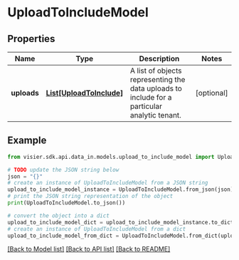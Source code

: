 # UploadToIncludeModel


## Properties

Name | Type | Description | Notes
------------ | ------------- | ------------- | -------------
**uploads** | [**List[UploadToInclude]**](UploadToInclude.md) | A list of objects representing the data uploads to include for a particular analytic tenant. | [optional] 

## Example

```python
from visier.sdk.api.data_in.models.upload_to_include_model import UploadToIncludeModel

# TODO update the JSON string below
json = "{}"
# create an instance of UploadToIncludeModel from a JSON string
upload_to_include_model_instance = UploadToIncludeModel.from_json(json)
# print the JSON string representation of the object
print(UploadToIncludeModel.to_json())

# convert the object into a dict
upload_to_include_model_dict = upload_to_include_model_instance.to_dict()
# create an instance of UploadToIncludeModel from a dict
upload_to_include_model_from_dict = UploadToIncludeModel.from_dict(upload_to_include_model_dict)
```
[[Back to Model list]](../README.md#documentation-for-models) [[Back to API list]](../README.md#documentation-for-api-endpoints) [[Back to README]](../README.md)


